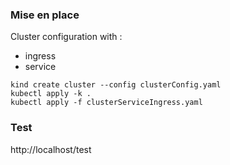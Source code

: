 ### Mise en place
Cluster configuration with :
- ingress
- service
```
kind create cluster --config clusterConfig.yaml
kubectl apply -k .
kubectl apply -f clusterServiceIngress.yaml
```

### Test
http://localhost/test
